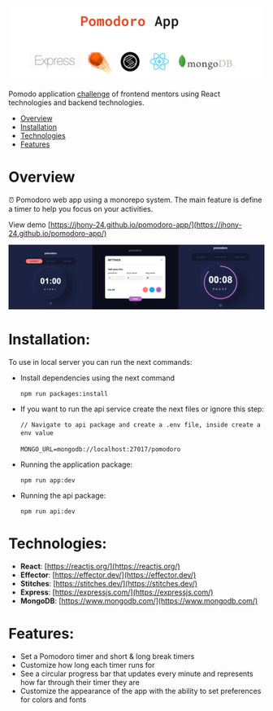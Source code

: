 
<p align="center">
    <img src="./assets/technologies.png" alt="technologies pomodoro app" />
</p>

Pomodo application [challenge](https://www.frontendmentor.io/challenges/pomodoro-app-KBFnycJ6G) of frontend mentors using React technologies and backend technologies.


* [Overview](#Overview:)
* [Installation](#Installation:)
* [Technologies](#Technologies:)
* [Features](#Features:)


# Overview
⏰ Pomodoro web app using a monorepo system. The main feature is define a timer to help you focus on your activities.

View demo [https://jhony-24.github.io/pomodoro-app/](https://jhony-24.github.io/pomodoro-app/)

<img src="./assets/preview.png" alt="preview application" />

# Installation:
To use in local server you can run the next commands:

* Install dependencies using the next command
  ```console
  npm run packages:install
  ```
* If you want to run the api service create the next files or ignore this step:
  ```console
  // Navigate to api package and create a .env file, inside create a env value

  MONGO_URL=mongodb://localhost:27017/pomodoro
  ```  
* Running the application package:
  ```console
  npm run app:dev
  ```
* Running the api package:
  ```console
  npm run api:dev
  ```


# Technologies:
* **React**: [https://reactjs.org/](https://reactjs.org/)
* **Effector**: [https://effector.dev/](https://effector.dev/)
* **Stitches**: [https://stitches.dev/](https://stitches.dev/)
* **Express**: [https://expressjs.com/](https://expressjs.com/)
* **MongoDB**: [https://www.mongodb.com/](https://www.mongodb.com/)

# Features:
* Set a Pomodoro timer and short & long break timers
* Customize how long each timer runs for
* See a circular progress bar that updates every minute and represents how far through their timer they are
* Customize the appearance of the app with the ability to set preferences for colors and fonts

